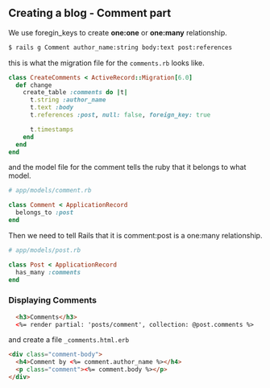 
## Creating a blog - Comment part

We use foregin_keys to create **one:one** or **one:many** relationship.
```sh
$ rails g Comment author_name:string body:text post:references
```

this is what the migration file for the `comments.rb` looks like.
```rb
class CreateComments < ActiveRecord::Migration[6.0]
  def change
    create_table :comments do |t|
      t.string :author_name
      t.text :body
      t.references :post, null: false, foreign_key: true

      t.timestamps
    end
  end
end
```

and the model file for the comment tells the ruby that it belongs to what model.
```rb
# app/models/comment.rb

class Comment < ApplicationRecord
  belongs_to :post
end
```

Then we need to tell Rails that it is comment:post is a  one:many relationship.
```rb
# app/models/post.rb

class Post < ApplicationRecord
  has_many :comments
end
```

### Displaying Comments
```html
  <h3>Comments</h3>
  <%= render partial: 'posts/comment', collection: @post.comments %>
```

and create a file `_comments.html.erb`
```html
<div class="comment-body">
  <h4>Comment by <%= comment.author_name %></h4>
  <p class="comment"><%= comment.body %></p>
</div>
```
